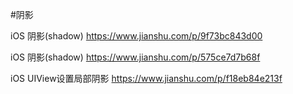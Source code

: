 #阴影

iOS 阴影(shadow)
https://www.jianshu.com/p/9f73bc843d00
 
 
 iOS 阴影(shadow)
 https://www.jianshu.com/p/575ce7d7b68f


iOS UIView设置局部阴影
https://www.jianshu.com/p/f18eb84e213f
